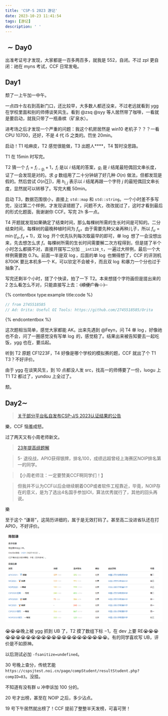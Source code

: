 ```yaml
---
title: 'CSP-S 2023 游记'
date: 2023-10-23 11:41:54
tags: [游记]
description: ' '
---
```


## $\sim \text{Day} 0$

出准考证号才发现，大家都是一百多两百多，就我是 552，自闭。不过 zpl 更自闭：祂在 myns 考试，CCF 日常发电。

## $\text{Day} 1$

颓了一上午加一中午。

一点四十左右到高新门口，还比较早，大多数人都还没来，不过老远就看到 ygg 在学校里面和别的师傅谈笑风生。看到 @zsq @syy 等人居然带了咖啡，一看就是要启动，就我只带了一瓶香槟（矿泉水）。

进考场之后才发现一个严重的问题：我这个机房居然是 win10 老机子？？？一看 CPU 10700，还好，不是 4 代 i5 之类的。罚坐 20min。

启动！T1 哈麻皮，T2 感觉很能做，T3 出题人****，T4 暂时没思路。

T1 在 15min 时写完。

T2 猜一个 $f_i=f_{i-g_i}+1$，$f_i$ 是以 $i$ 结尾的答案，$g_i$ 是 $i$ 结尾最短偶回文串长度，证了一会发现是对的。求 $g$ 数组用了二十分钟胡了好几种 $O(n)$ 做法，但都发现是假的。然后尝试 $O(n \left| \sum \right|)$，用 $h_{i,j}$ 表示以 $i$ 结尾再跟一个字符 $j$ 的最短偶回文串长度，显然就可以转移了。写完大概 50min。

启动 T3，数据范围很小，直接上 `std::map` 和 `std::string`。一个小时差不多写完，没过第二个样例，才发现读错题了，问题不大，改改就过了，这时才看到最后的形式化题面，我谢谢你 CCF。写完 2h 多一点。

T4 开题就发现如果确定了结束时间，那么每棵树所需的生长时间是可知的。二分结束时间，每棵树的最晚种植时间为 $f_u$，由于需要先种父亲再种儿子，所以 $f_u=\min(f_u,f_v+1)$，双 $\log$ 开个优先队列每次取最早的即可，单 $\log$ 想了一会没想出来，先去想怎么求 $f$。每棵树所需的生长时间需要解二次方程得到，但是搓了半个小时怎么都搞不对，直接开摆写二分加 `__int128_t`，一遍过大样例，最后一个大样例需要跑 $0.7\text{s}$。前面一半是双 $\log$，后面的单 $\log$ 也懒得想了，CCF 的评测机 8700K 要比本机多一个 K，可以钦定不会被卡，而且双 $\log$ 和暴力一个分也过于抽象了。

写完还剩半个小时，搓了个快读，拍了一下 T2。本来想搓个字符画但是搓出来的 $2$ 怎么看怎么不对，只能直接写上去：~~（顺便广告：）~~

{% contentbox type:example title:code %}
```cpp
// from 2745518585
// Ad: Orita: Useful OI Tools: https://github.com/2745518585/Orita
```
{% endcontentbox %}

这次题相当简单，感觉大家都能 AK。出来先遇到 @Feyn，问 T4 单 $\log$，好像祂也不会，问了一圈感觉没有写单 $\log$ 的，感觉稳了。结果出来被告知要去一起吃饭，ygg 也在，要瓜起。

听到 T2 原题 CF1223F，T4 好像是哪个学校的模拟赛的题，CCF 就出了个 T1 T3？不好评价。

由于 ygg 在谈笑风生，到 10 点都没人发 src，找高一的师傅要了一份，luogu 上 T1 T2 都过了，yundou 上全过了。

颓。

## $\text{Day} 2 \sim$

> [关于部分平台私自发布CSP-J/S 2023认证结果的公告](https://www.noi.cn/xw/2023-10-23/796608.shtml)

樂，CCF 恼羞成怒。

过了两天又有小周老师新文。

> [23年提高组题解](https://mp.weixin.qq.com/s?__biz=MzIwMzcxMTY4OQ==&mid=2247485279&idx=1&sn=8e946a1dbf097603d7fe999f98d52a88&chksm=96ca72f9a1bdfbef6db370b669792513234dadd960198d8bff451bb8b0cd35bb001cb5ef6e69&mpshare=1&scene=23&srcid=1024wxs9ddTvySY1xAZQz7gO&sharer_shareinfo=2a2f8c1b00d1aaa6ddaa9b3d5b5efffb&sharer_shareinfo_first=2a2f8c1b00d1aaa6ddaa9b3d5b5efffb#rd)

> 5- 退役战，APIO获得银牌，排名100，成绩远超曾经上海赛区NOIP排名第一的同学。

> 【小周老师注：一定要赞美CCF啊同学们！】

> 但我并不认为CCF以后会继续朝着OOP或者软件工程靠近，毕竟，NOIP存在的意义，是为了选出4名国手参加IOI，算法优秀就行了，其他的回头再说。

樂

至于这个 “谦哥”，这简历详细的，属于是无效打码了。甚至高二没进省队还在打 APIO，不好评价。

![1](/post-images/csp-s-2023-travels-1.png?300x)

😭😭😭晚上被 ygg 抓到 UB 了，T2 摸了数组下标 $-1$，在 dev 上要 RE😭😭😭😭😭😭😭😭😭😭😭😭😭😭😭😭😭😭😭😭😭😭😭。有的同学喜欢写 UB，评价是不如原神。

以后测试必加 `-fsanitize=undefined`。

30 号晚上查分，传统艺能 `https://cspsjtest.noi.cn/page/compStudent/resultStudent.php?compID=83`。没挂。

不知道有没有群 u 冲申诉加 100 分的。

20 号才出榜，甚至在 NOIP 之后，多少沾点。

19 号下午居然就出榜了！CCF 提前了整整半天发榜，可喜可贺！